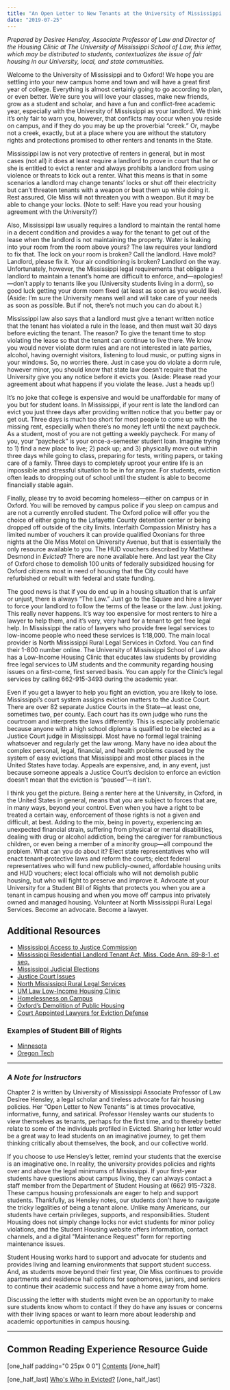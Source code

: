 ```yaml
---
title: "An Open Letter to New Tenants at the University of Mississippi and in Oxford"
date: "2019-07-25"
---
```


_Prepared by Desiree Hensley, Associate Professor of Law and Director of the Housing Clinic at The University of Mississippi School of Law, this letter, which may be distributed to students, contextualizes the issue of fair housing in our University, local, and state communities._

Welcome to the University of Mississippi and to Oxford! We hope you are settling into your new campus home and town and will have a great first year of college. Everything is almost certainly going to go according to plan, or even better. We’re sure you will love your classes, make new friends, grow as a student and scholar, and have a fun and conflict-free academic year, especially with the University of Mississippi as your landlord. We think it’s only fair to warn you, however, that conflicts may occur when you reside on campus, and if they do you may be up the proverbial “creek.” Or, maybe not a creek, exactly, but at a place where you are without the statutory rights and protections promised to other renters and tenants in the State.

Mississippi law is not very protective of renters in general, but in most cases (not all) it does at least require a landlord to prove in court that he or she is entitled to evict a renter and always prohibits a landlord from using violence or threats to kick out a renter. What this means is that in some scenarios a landlord may change tenants’ locks or shut off their electricity but can’t threaten tenants with a weapon or beat them up while doing it. Rest assured, Ole Miss will not threaten you with a weapon. But it may be able to change your locks. (Note to self: Have you read your housing agreement with the University?)

Also, Mississippi law usually requires a landlord to maintain the rental home in a decent condition and provides a way for the tenant to get out of the lease when the landlord is not maintaining the property. Water is leaking into your room from the room above yours? The law requires your landlord to fix that. The lock on your room is broken? Call the landlord. Have mold? Landlord, please fix it. Your air conditioning is broken? Landlord on the way. Unfortunately, however, the Mississippi legal requirements that obligate a landlord to maintain a tenant’s home are difficult to enforce, and—apologies!—don’t apply to tenants like you (University students living in a dorm), so good luck getting your dorm room fixed (at least as soon as you would like). (Aside: I’m sure the University means well and will take care of your needs as soon as possible. But if not, there’s not much you can do about it.)

Mississippi law also says that a landlord must give a tenant written notice that the tenant has violated a rule in the lease, and then must wait 30 days before evicting the tenant. The reason? To give the tenant time to stop violating the lease so that the tenant can continue to live there. We know you would never violate dorm rules and are not interested in late parties, alcohol, having overnight visitors, listening to loud music, or putting signs in your windows. So, no worries there. Just in case you do violate a dorm rule, however minor, you should know that state law doesn’t require that the University give you any notice before it evicts you. (Aside: Please read your agreement about what happens if you violate the lease. Just a heads up!)

It’s no joke that college is expensive and would be unaffordable for many of you but for student loans. In Mississippi, if your rent is late the landlord can evict you just three days after providing written notice that you better pay or get out. Three days is much too short for most people to come up with the missing rent, especially when there’s no money left until the next paycheck. As a student, most of you are not getting a weekly paycheck. For many of you, your “paycheck” is your once-a-semester student loan. Imagine trying to 1) find a new place to live; 2) pack up; and 3) physically move out within three days while going to class, preparing for tests, writing papers, or taking care of a family. Three days to completely uproot your entire life is an impossible and stressful situation to be in for anyone. For students, eviction often leads to dropping out of school until the student is able to become financially stable again.

Finally, please try to avoid becoming homeless—either on campus or in Oxford. You will be removed by campus police if you sleep on campus and are not a currently enrolled student. The Oxford police will offer you the choice of either going to the Lafayette County detention center or being dropped off outside of the city limits. Interfaith Compassion Ministry has a limited number of vouchers it can provide qualified Oxonians for three nights at the Ole Miss Motel on University Avenue, but that is essentially the only resource available to you. The HUD vouchers described by Matthew Desmond in _Evicted_? There are none available here. And last year the City of Oxford chose to demolish 100 units of federally subsidized housing for Oxford citizens most in need of housing that the City could have refurbished or rebuilt with federal and state funding.

The good news is that if you do end up in a housing situation that is unfair or unjust, there is always “The Law.” Just go to the Square and hire a lawyer to force your landlord to follow the terms of the lease or the law. Just joking. This really never happens. It’s way too expensive for most renters to hire a lawyer to help them, and it’s very, very hard for a tenant to get free legal help. In Mississippi the ratio of lawyers who provide free legal services to low-income people who need these services is 1:18,000. The main local provider is North Mississippi Rural Legal Services in Oxford. You can find their 1-800 number online. The University of Mississippi School of Law also has a Low-Income Housing Clinic that educates law students by providing free legal services to UM students and the community regarding housing issues on a first-come, first served basis. You can apply for the Clinic’s legal services by calling 662-915-3493 during the academic year.

Even if you get a lawyer to help you fight an eviction, you are likely to lose. Mississippi’s court system assigns eviction matters to the Justice Court. There are over 82 separate Justice Courts in the State—at least one, sometimes two, per county. Each court has its own judge who runs the courtroom and interprets the laws differently. This is especially problematic because anyone with a high school diploma is qualified to be elected as a Justice Court judge in Mississippi. Most have no formal legal training whatsoever and regularly get the law wrong. Many have no idea about the complex personal, legal, financial, and health problems caused by the system of easy evictions that Mississippi and most other places in the United States have today. Appeals are expensive, and, in any event, just because someone appeals a Justice Court’s decision to enforce an eviction doesn’t mean that the eviction is “paused”—it isn’t.

I think you get the picture. Being a renter here at the University, in Oxford, in the United States in general, means that you are subject to forces that are, in many ways, beyond your control. Even when you have a right to be treated a certain way, enforcement of those rights is not a given and difficult, at best. Adding to the mix, being in poverty, experiencing an unexpected financial strain, suffering from physical or mental disabilities, dealing with drug or alcohol addiction, being the caregiver for rambunctious children, or even being a member of a minority group—all compound the problem. What can you do about it? Elect state representatives who will enact tenant-protective laws and reform the courts; elect federal representatives who will fund new publicly-owned, affordable housing units and HUD vouchers; elect local officials who will not demolish public housing, but who will fight to preserve and improve it. Advocate at your University for a Student Bill of Rights that protects you when you are a tenant in campus housing and when you move off campus into privately owned and managed housing. Volunteer at North Mississippi Rural Legal Services. Become an advocate. Become a lawyer.

## Additional Resources

- [Mississippi Access to Justice Commission](http://www.msatjc.org/housing-issues)
- [Mississippi Residential Landlord Tenant Act, Miss. Code Ann. 89-8-1, et seq.](https://law.justia.com/codes/mississippi/2010/title-89/8)
- [Mississippi Judicial Elections](https://www.brennancenter.org/sites/default/files/legacy/d/MS_FileWeb.pdf)
- [Justice Court Issues](https://caselaw.findlaw.com/ms-supreme-court/1857340.html)
- [North Mississippi Rural Legal Services](http://nmrls.com/)
- [UM Law Low-Income Housing Clinic](https://law.olemiss.edu/academics-programs/clinics/housing-clinic/)
- [Homelessness on Campus](https://thedmonline.com/oxford-homelessness-decreased-but-not-gone/)
- [Oxford’s Demolition of Public Housing](https://www.oxfordeagle.com/2017/03/03/riverside-residents-deserve-a-plan-to-keep-them-in-community/)
- [Court Appointed Lawyers for Eviction Defense](https://ir.lawnet.fordham.edu/cgi/viewcontent.cgi?article=2123&context=ulj)

### Examples of Student Bill of Rights

- [Minnesota](https://www.mndaily.com/article/2019/04/n-renters-rights-bill-passes-legislative-hurdle)
- [Oregon Tech](https://oregontechsfstatic.azureedge.net/sitefinity-production/housing-and-residence-life-documents/student-bill-of-rights-and-responsibilities.pdf?sfvrsn=e90eb960_0)

* * *

### _A Note for Instructors_

Chapter 2 is written by University of Mississippi Associate Professor of Law Desiree Hensley, a legal scholar and tireless advocate for fair housing policies. Her “Open Letter to New Tenants” is at times provocative, informative, funny, and satirical. Professor Hensley wants our students to view themselves as tenants, perhaps for the first time, and to thereby better relate to some of the individuals profiled in Evicted. Sharing her letter would be a great way to lead students on an imaginative journey, to get them thinking critically about themselves, the book, and our collective world.

If you choose to use Hensley’s letter, remind your students that the exercise is an imaginative one. In reality, the university provides policies and rights over and above the legal minimums of Mississippi. If your first-year students have questions about campus living, they can always contact a staff member from the Department of Student Housing at (662) 915-7328. These campus housing professionals are eager to help and support students. Thankfully, as Hensley notes, our students don't have to navigate the tricky legalities of being a tenant alone. Unlike many Americans, our students have certain privileges, supports, and responsibilities. Student Housing does not simply change locks nor evict students for minor policy violations, and the Student Housing website offers information, contact channels, and a digital "Maintenance Request" form for reporting maintenance issues.

Student Housing works hard to support and advocate for students and provides living and learning environments that support student success. And, as students move beyond their first year, Ole Miss continues to provide apartments and residence hall options for sophomores, juniors, and seniors to continue their academic success and have a home away from home.

Discussing the letter with students might even be an opportunity to make sure students know whom to contact if they do have any issues or concerns with their living spaces or want to learn more about leadership and academic opportunities in campus housing.

* * *

## Common Reading Experience Resource Guide

\[one\_half padding="0 25px 0 0"\] [Contents](http://library.cwr.olemiss.edu/guides/cre) \[/one\_half\]

\[one\_half\_last\] [Who's Who in Evicted?](http://library.cwr.olemiss.edu/guides/cre/characters) \[/one\_half\_last\]

